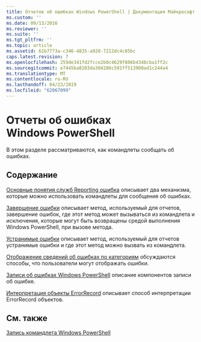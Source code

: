 ```yaml
---
title: Отчетов об ошибках Windows PowerShell | Документация Майкрософт
ms.custom: ''
ms.date: 09/13/2016
ms.reviewer: ''
ms.suite: ''
ms.tgt_pltfrm: ''
ms.topic: article
ms.assetid: 61b7773a-c346-4835-a928-7212dc4c85bc
caps.latest.revision: 7
ms.openlocfilehash: 259de341fd2fcce2b0c4629f806b4348cba1ff2c
ms.sourcegitcommit: e7445ba8203da304286c591ff513900ad1c244a4
ms.translationtype: MT
ms.contentlocale: ru-RU
ms.lasthandoff: 04/23/2019
ms.locfileid: "62067099"
---
```

# <a name="windows-powershell-error-reporting"></a>Отчеты об ошибках Windows PowerShell

В этом разделе рассматриваются, как командлеты сообщать об ошибках.

## <a name="in-this-section"></a>Содержание

[Основные понятия служб Reporting ошибка](./error-reporting-concepts.md) описывает два механизма, которые можно использовать командлеты для сообщения об ошибках.

[Завершение ошибки](./terminating-errors.md) описывает метод, используемый для отчетов, завершение ошибок, где этот метод может вызываться из командлета и исключения, которые могут быть возвращены средой выполнения Windows PowerShell, при вызове метода.

[Устранимые ошибки](./non-terminating-errors.md) описывает метод, используемый для отчетов устранимые ошибки и где этот метод можно вызвать из командлета.

[Отображение сведений об ошибках по категориям](./displaying-error-information.md) обсуждаются способы, что пользователи могут отображать ошибки.

[Записи об ошибках Windows PowerShell](./windows-powershell-error-records.md) описание компонентов записи об ошибке.

[Интерпретация объекты ErrorRecord](./interpreting-errorrecord-objects.md) описывает способ интерпретации ErrorRecord объектов.

## <a name="see-also"></a>См. также

[Запись командлета Windows PowerShell](./writing-a-windows-powershell-cmdlet.md)
